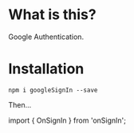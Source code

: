 # What is this?

Google Authentication.

# Installation

`npm i googleSignIn --save`

Then...

import { OnSignIn } from 'onSignIn';
